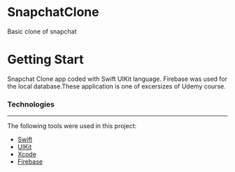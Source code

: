 # SnapchatClone
Basic clone of snapchat

# Getting Start
Snapchat Clone app coded with Swift UIKit language. Firebase was used for the local database.These application is one of excersizes of Udemy course.


### Technologies
------------
The following tools were used in this project:
- [Swift](https://www.swift.com "Swift")
- [UIKit](https://developer.apple.com/documentation/uikit/ "UIKit")
- [Xcode](https://developer.apple.com/xcode/ "Xcode")
- [Firebase](https://firebase.google.com "Firebase")
